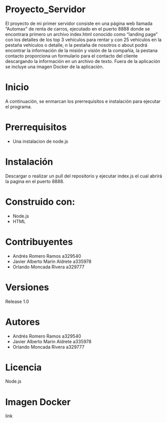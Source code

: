 # Proyecto_Servidor
El proyecto de mi primer servidor consiste en una página web llamada “Automax”  de renta de carros, 
ejecutado en el puerto 8888 donde se encontrara primero un archivo index.html conocido como “landing page” 
con los detalles de los top 3 vehículos para rentar y con 25 vehículos en la pestaña vehículos o detalle, 
n la pestaña de nosotros o about podrá encontrar la información de la misión y visión de la compañía, 
la pestana contacto proporciona un formulario para el contacto del cliente descargando la información en un archivo de texto. 
Fuera de la aplicación se incluye una imagen Docker de la aplicación.

# Inicio
A continuación, se enmarcan los prerrequisitos e instalación para ejecutar el programa.

# Prerrequisitos
* Una instalacion de node.js

# Instalación
Descargar o realizar un pull del repositorio y ejecutar index.js el cual abrirá la pagina en el puerto 8888.

# Construido con:
  * Node.js
  * HTML

# Contribuyentes 
* Andrés Romero Ramos a329540
* Javier Alberto Marin Aldrete a335978
* Orlando Moncada Rivera a329777

# Versiones
Release 1.0

# Autores
* Andrés Romero Ramos a329540
* Javier Alberto Marin Aldrete a335978
* Orlando Moncada Rivera a329777

# Licencia
Node.js

# Imagen Docker
link
